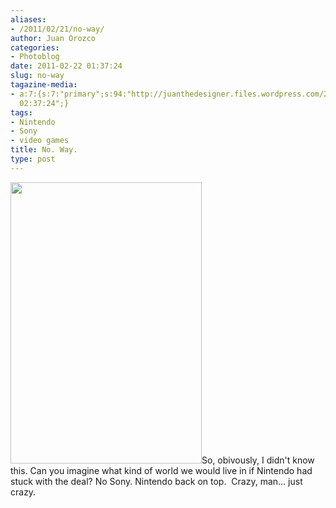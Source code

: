 ```yaml
---
aliases:
- /2011/02/21/no-way/
author: Juan Orozco
categories:
- Photoblog
date: 2011-02-22 01:37:24
slug: no-way
tagazine-media:
- a:7:{s:7:"primary";s:94:"http://juanthedesigner.files.wordpress.com/2011/02/video-game-myths-quiz-discovery-channel.png";s:6:"images";a:1:{s:94:"http://juanthedesigner.files.wordpress.com/2011/02/video-game-myths-quiz-discovery-channel.png";a:6:{s:8:"file_url";s:94:"http://juanthedesigner.files.wordpress.com/2011/02/video-game-myths-quiz-discovery-channel.png";s:5:"width";s:3:"306";s:6:"height";s:3:"450";s:4:"type";s:5:"image";s:4:"area";s:6:"137700";s:9:"file_path";s:0:"";}}s:6:"videos";a:0:{}s:11:"image_count";s:1:"1";s:6:"author";s:7:"8033531";s:7:"blog_id";s:8:"17975075";s:9:"mod_stamp";s:19:"2011-02-22
  02:37:24";}
tags:
- Nintendo
- Sony
- video games
title: No. Way.
type: post
---
```


[<img class="alignright size-full wp-image-2753" title="Video Game Myths - Quiz - Discovery Channel" src="http://juanthedesigner.files.wordpress.com/2011/02/video-game-myths-quiz-discovery-channel.png?resize=306%2C450" alt="" width="306" height="450" data-recalc-dims="1" />][1]So, obivously, I didn't know this. Can you imagine what kind of world we would live in if Nintendo had stuck with the deal? No Sony. Nintendo back on top.  Crazy, man... just crazy.

[1]: http://dsc.discovery.com/games-quizzes/video-game-myths-quiz